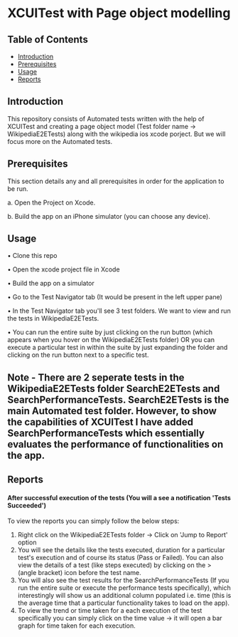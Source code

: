 # XCUITest with Page object modelling

## Table of Contents

* [Introduction](#Introduction)
* [Prerequisites](#Prerequisites)
* [Usage](#Usage)
* [Reports](#Reports)

## Introduction

This repository consists of Automated tests written with the help of XCUITest and creating a page object model (Test folder name -> WikipediaE2ETests) along with the wikipedia ios xcode porject. But we will focus more on the Automated tests.

## Prerequisites

This section details any and all prerequisites in order for the application to be run.

a. Open the Project on Xcode.

b. Build the app on an iPhone simulator (you can choose any device).


## Usage

•	Clone this repo

•	Open the xcode project file in Xcode

•	Build the app on a simulator

•	Go to the Test Navigator tab (It would be present in the left upper pane)

•	In the Test Navigator tab you'll see 3 test folders. We want to view and run the tests in WikipediaE2ETests.

•   You can run the entire suite by just clicking on the run button (which appears when you hover on the WikipediaE2ETests folder) OR you can execute a particular test in within the suite by just expanding the folder and clicking on the run button next to a specific test.

## Note - There are 2 seperate tests in the WikipediaE2ETests folder SearchE2ETests and SearchPerformanceTests. SearchE2ETests is the main Automated test folder. However, to show the capabilities of XCUITest I have added SearchPerformanceTests which essentially evaluates the performance of functionalities on the app.

## Reports

#### After successful execution of the tests (You will a see a notification 'Tests Succeeded')

To view the reports you can simply follow the below steps:

1. Right click on the WikipediaE2ETests folder -> Click on 'Jump to Report' option
2. You will see the details like the tests executed, duration for a particular test's execution and of course its status (Pass or Failed). You can also view the details of a test (like steps executed) by clicking on the > (angle bracket) icon before the test name.
3. You will also see the test results for the SearchPerformanceTests (If you run the entire suite or execute the performance tests specifically), which interestingly will show us an additional column populated i.e. time (this is the average time that a particular functionality takes to load on the app).
4. To view the trend or time taken for a each execution of the test specifically you can simply click on the time value -> it will open a bar graph for time taken for each execution.

